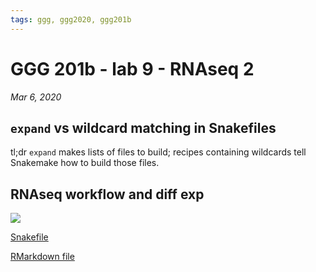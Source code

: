 ```yaml
---
tags: ggg, ggg2020, ggg201b
---
```

# GGG 201b - lab 9 - RNAseq 2

*Mar 6, 2020*

## `expand` vs wildcard matching in Snakefiles

tl;dr `expand` makes lists of files to build; recipes containing wildcards tell Snakemake how to build those files.

## RNAseq workflow and diff exp

[![](https://mybinder.org/badge_logo.svg)](https://mybinder.org/v2/gh/ngs-docs/2020-ggg-201b-rnaseq.git/master?urlpath=rstudio)

[Snakefile](https://github.com/ngs-docs/2020-ggg-201b-rnaseq/blob/master/Snakefile)

[RMarkdown file](https://github.com/ngs-docs/2020-ggg-201b-rnaseq/blob/master/rnaseq-workflow.Rmd)
